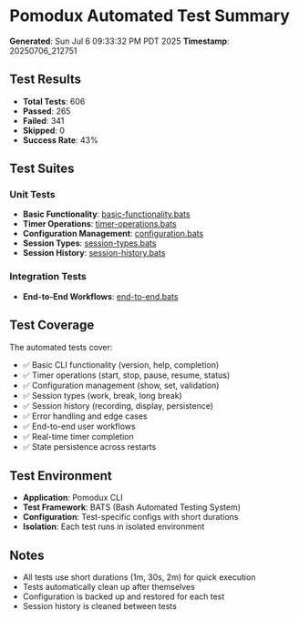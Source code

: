 # Pomodux Automated Test Summary

**Generated**: Sun Jul  6 09:33:32 PM PDT 2025
**Timestamp**: 20250706_212751

## Test Results

- **Total Tests**: 606
- **Passed**: 265
- **Failed**: 341
- **Skipped**: 0
- **Success Rate**: 43%

## Test Suites

### Unit Tests
- **Basic Functionality**: [basic-functionality.bats](/home/ritchie/workspace/pomodux/tests/reports/basic-functionality-20250706_212751.tap)
- **Timer Operations**: [timer-operations.bats](/home/ritchie/workspace/pomodux/tests/reports/timer-operations-20250706_212751.tap)
- **Configuration Management**: [configuration.bats](/home/ritchie/workspace/pomodux/tests/reports/configuration-20250706_212751.tap)
- **Session Types**: [session-types.bats](/home/ritchie/workspace/pomodux/tests/reports/session-types-20250706_212751.tap)
- **Session History**: [session-history.bats](/home/ritchie/workspace/pomodux/tests/reports/session-history-20250706_212751.tap)

### Integration Tests
- **End-to-End Workflows**: [end-to-end.bats](/home/ritchie/workspace/pomodux/tests/reports/end-to-end-20250706_212751.tap)

## Test Coverage

The automated tests cover:

- ✅ Basic CLI functionality (version, help, completion)
- ✅ Timer operations (start, stop, pause, resume, status)
- ✅ Configuration management (show, set, validation)
- ✅ Session types (work, break, long break)
- ✅ Session history (recording, display, persistence)
- ✅ Error handling and edge cases
- ✅ End-to-end user workflows
- ✅ Real-time timer completion
- ✅ State persistence across restarts

## Test Environment

- **Application**: Pomodux CLI
- **Test Framework**: BATS (Bash Automated Testing System)
- **Configuration**: Test-specific configs with short durations
- **Isolation**: Each test runs in isolated environment

## Notes

- All tests use short durations (1m, 30s, 2m) for quick execution
- Tests automatically clean up after themselves
- Configuration is backed up and restored for each test
- Session history is cleaned between tests

